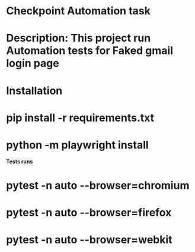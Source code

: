 # Checkpoint Automation task
# Description: This project run Automation tests for Faked gmail login page 

# Installation
# pip install -r requirements.txt
# python -m playwright install

**Tests runs**
# pytest -n auto --browser=chromium
# pytest -n auto --browser=firefox
# pytest -n auto --browser=webkit

